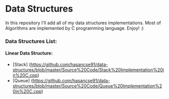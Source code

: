 ﻿# Data Structures

In this repository I'll add all of my data structures implementations. Most of Algorithms are implemented by C programming language.
Enjoy! :)

### **Data Structures List:**

#### Linear Data Structure:
- [Stack] (https://github.com/hasancse91/data-structures/blob/master/Source%20Code/Stack%20Implementation%20in%20C.cpp)
- [Queue] (https://github.com/hasancse91/data-structures/blob/master/Source%20Code/Queue%20Implementation%20in%20C.cpp)
